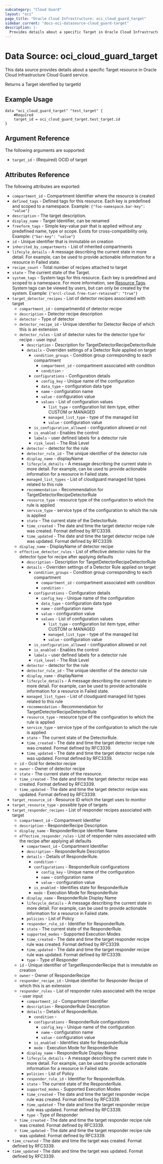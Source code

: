 ```yaml
---
subcategory: "Cloud Guard"
layout: "oci"
page_title: "Oracle Cloud Infrastructure: oci_cloud_guard_target"
sidebar_current: "docs-oci-datasource-cloud_guard-target"
description: |-
  Provides details about a specific Target in Oracle Cloud Infrastructure Cloud Guard service
---
```


# Data Source: oci_cloud_guard_target
This data source provides details about a specific Target resource in Oracle Cloud Infrastructure Cloud Guard service.

Returns a Target identified by targetId

## Example Usage

```hcl
data "oci_cloud_guard_target" "test_target" {
	#Required
	target_id = oci_cloud_guard_target.test_target.id
}
```

## Argument Reference

The following arguments are supported:

* `target_id` - (Required) OCID of target


## Attributes Reference

The following attributes are exported:

* `compartment_id` - Compartment Identifier where the resource is created
* `defined_tags` - Defined tags for this resource. Each key is predefined and scoped to a namespace. Example: `{"foo-namespace.bar-key": "value"}` 
* `description` - The target description.
* `display_name` - Target Identifier, can be renamed
* `freeform_tags` - Simple key-value pair that is applied without any predefined name, type or scope. Exists for cross-compatibility only. Example: `{"bar-key": "value"}` 
* `id` - Unique identifier that is immutable on creation
* `inherited_by_compartments` - List of inherited compartments
* `lifecyle_details` - A message describing the current state in more detail. For example, can be used to provide actionable information for a resource in Failed state.
* `recipe_count` - Total number of recipes attached to target
* `state` - The current state of the Target.
* `system_tags` - System tags for this resource. Each key is predefined and scoped to a namespace. For more information, see [Resource Tags](https://docs.cloud.oracle.com/iaas/Content/General/Concepts/resourcetags.htm). System tags can be viewed by users, but can only be created by the system.  Example: `{"orcl-cloud.free-tier-retained": "true"}` 
* `target_detector_recipes` - List of detector recipes associated with target
	* `compartment_id` - compartmentId of detector recipe
	* `description` - Detector recipe description
	* `detector` - Type of detector
	* `detector_recipe_id` - Unique identifier for Detector Recipe of which this is an extension
	* `detector_rules` - List of detector rules for the detector type for recipe - user input
		* `description` - Description for TargetDetectorRecipeDetectorRule
		* `details` - Overriden settings of a Detector Rule applied on target
			* `condition_groups` - Condition group corresponding to each compartment
				* `compartment_id` - compartment associated with condition
				* `condition` - 
			* `configurations` - Configuration details
				* `config_key` - Unique name of the configuration
				* `data_type` - configuration data type
				* `name` - configuration name
				* `value` - configuration value
				* `values` - List of configuration values
					* `list_type` - configuration list item type, either CUSTOM or MANAGED
					* `managed_list_type` - type of the managed list
					* `value` - configuration value
			* `is_configuration_allowed` - configuration allowed or not
			* `is_enabled` - Enables the control
			* `labels` - user defined labels for a detector rule
			* `risk_level` - The Risk Level
		* `detector` - detector for the rule
		* `detector_rule_id` - The unique identifier of the detector rule
		* `display_name` - displayName
		* `lifecycle_details` - A message describing the current state in more detail. For example, can be used to provide actionable information for a resource in Failed state.
		* `managed_list_types` - List of cloudguard managed list types related to this rule
		* `recommendation` - Recommendation for TargetDetectorRecipeDetectorRule
		* `resource_type` - resource type of the configuration to which the rule is applied
		* `service_type` - service type of the configuration to which the rule is applied
		* `state` - The current state of the DetectorRule.
		* `time_created` - The date and time the target detector recipe rule was created. Format defined by RFC3339.
		* `time_updated` - The date and time the target detector recipe rule was updated. Format defined by RFC3339.
	* `display_name` - DisplayName of detector recipe
	* `effective_detector_rules` - List of effective detector rules for the detector type for recipe after applying defaults
		* `description` - Description for TargetDetectorRecipeDetectorRule
		* `details` - Overriden settings of a Detector Rule applied on target
			* `condition_groups` - Condition group corresponding to each compartment
				* `compartment_id` - compartment associated with condition
				* `condition` - 
			* `configurations` - Configuration details
				* `config_key` - Unique name of the configuration
				* `data_type` - configuration data type
				* `name` - configuration name
				* `value` - configuration value
				* `values` - List of configuration values
					* `list_type` - configuration list item type, either CUSTOM or MANAGED
					* `managed_list_type` - type of the managed list
					* `value` - configuration value
			* `is_configuration_allowed` - configuration allowed or not
			* `is_enabled` - Enables the control
			* `labels` - user defined labels for a detector rule
			* `risk_level` - The Risk Level
		* `detector` - detector for the rule
		* `detector_rule_id` - The unique identifier of the detector rule
		* `display_name` - displayName
		* `lifecycle_details` - A message describing the current state in more detail. For example, can be used to provide actionable information for a resource in Failed state.
		* `managed_list_types` - List of cloudguard managed list types related to this rule
		* `recommendation` - Recommendation for TargetDetectorRecipeDetectorRule
		* `resource_type` - resource type of the configuration to which the rule is applied
		* `service_type` - service type of the configuration to which the rule is applied
		* `state` - The current state of the DetectorRule.
		* `time_created` - The date and time the target detector recipe rule was created. Format defined by RFC3339.
		* `time_updated` - The date and time the target detector recipe rule was updated. Format defined by RFC3339.
	* `id` - Ocid for detector recipe
	* `owner` - Owner of detector recipe
	* `state` - The current state of the resource.
	* `time_created` - The date and time the target detector recipe was created. Format defined by RFC3339.
	* `time_updated` - The date and time the target detector recipe was updated. Format defined by RFC3339.
* `target_resource_id` - Resource ID which the target uses to monitor
* `target_resource_type` - possible type of targets
* `target_responder_recipes` - List of responder recipes associated with target
	* `compartment_id` - Compartment Identifier
	* `description` - ResponderRecipe Description
	* `display_name` - ResponderRecipe Identifier Name
	* `effective_responder_rules` - List of responder rules associated with the recipe after applying all defaults
		* `compartment_id` - Compartment Identifier
		* `description` - ResponderRule Description
		* `details` - Details of ResponderRule.
			* `condition` - 
			* `configurations` - ResponderRule configurations
				* `config_key` - Unique name of the configuration
				* `name` - configuration name
				* `value` - configuration value
			* `is_enabled` - Identifies state for ResponderRule
			* `mode` - Execution Mode for ResponderRule
		* `display_name` - ResponderRule Display Name
		* `lifecycle_details` - A message describing the current state in more detail. For example, can be used to provide actionable information for a resource in Failed state.
		* `policies` - List of Policy
		* `responder_rule_id` - Identifier for ResponderRule.
		* `state` - The current state of the ResponderRule.
		* `supported_modes` - Supported Execution Modes
		* `time_created` - The date and time the target responder recipe rule was created. Format defined by RFC3339.
		* `time_updated` - The date and time the target responder recipe rule was updated. Format defined by RFC3339.
		* `type` - Type of Responder
	* `id` - Unique identifier of TargetResponderRecipe that is immutable on creation
	* `owner` - Owner of ResponderRecipe
	* `responder_recipe_id` - Unique identifier for Responder Recipe of which this is an extension
	* `responder_rules` - List of responder rules associated with the recipe - user input
		* `compartment_id` - Compartment Identifier
		* `description` - ResponderRule Description
		* `details` - Details of ResponderRule.
			* `condition` - 
			* `configurations` - ResponderRule configurations
				* `config_key` - Unique name of the configuration
				* `name` - configuration name
				* `value` - configuration value
			* `is_enabled` - Identifies state for ResponderRule
			* `mode` - Execution Mode for ResponderRule
		* `display_name` - ResponderRule Display Name
		* `lifecycle_details` - A message describing the current state in more detail. For example, can be used to provide actionable information for a resource in Failed state.
		* `policies` - List of Policy
		* `responder_rule_id` - Identifier for ResponderRule.
		* `state` - The current state of the ResponderRule.
		* `supported_modes` - Supported Execution Modes
		* `time_created` - The date and time the target responder recipe rule was created. Format defined by RFC3339.
		* `time_updated` - The date and time the target responder recipe rule was updated. Format defined by RFC3339.
		* `type` - Type of Responder
	* `time_created` - The date and time the target responder recipe rule was created. Format defined by RFC3339.
	* `time_updated` - The date and time the target responder recipe rule was updated. Format defined by RFC3339.
* `time_created` - The date and time the target was created. Format defined by RFC3339.
* `time_updated` - The date and time the target was updated. Format defined by RFC3339.

